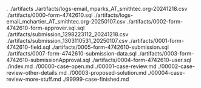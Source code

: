 .
./artifacts
./artifacts/logs-email_mparks_AT_smithtec.org-20241218.csv
./artifacts/0000-form-4742610.sql
./artifacts/logs-email_mchartier_AT_smithtec.org-20250107.csv
./artifacts/0002-form-4742610-form-approver.sql.sql
./artifacts/submission_1298223112_20241218.csv
./artifacts/submission_1303110531_20250107.csv
./artifacts/0001-form-4742610-field.sql
./artifacts/0005-form-4742610-submission.sql
./artifacts/0007-form-4742610-submission-data.sql
./artifacts/0003-form-4742610-submissionApproval.sql
./artifacts/0004-form-4742610-user.sql
./index.md
./00000-case-open.md
./00001-case-review.md
./00002-case-review-other-details.md
./00003-proposed-solution.md
./00004-case-review-more-stuff.md
./99999-case-finished.md

